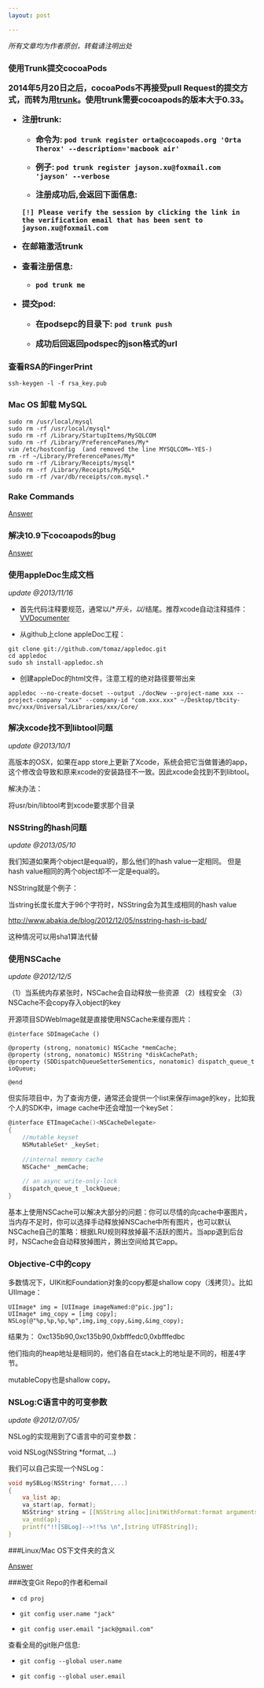 ```yaml
---
layout: post

---
```


<em>所有文章均为作者原创，转载请注明出处</em>
  
<h3>使用Trunk提交cocoaPods

2014年5月20日之后，cocoaPods不再接受pull Request的提交方式，而转为用[trunk](http://blog.cocoapods.org/CocoaPods-Trunk/)。使用trunk需要cocoapods的版本大于0.33。

- 注册trunk:
  
  - 命令为: `pod trunk register orta@cocoapods.org 'Orta Therox' --description='macbook air'`

  - 例子: `pod trunk register jayson.xu@foxmail.com 'jayson' --verbose`

  - 注册成功后,会返回下面信息:

  ```
  [!] Please verify the session by clicking the link in the verification email that has been sent to jayson.xu@foxmail.com
  ``` 

- 在邮箱激活trunk

- 查看注册信息:

  - `pod trunk me`

- 提交pod:

  - 在podsepc的目录下: `pod trunk push`

  - 成功后回返回podspec的json格式的url
    
<h3>查看RSA的FingerPrint</h3>

```
ssh-keygen -l -f rsa_key.pub
```

<h3>Mac OS 卸载 MySQL</h3>

```
sudo rm /usr/local/mysql
sudo rm -rf /usr/local/mysql*
sudo rm -rf /Library/StartupItems/MySQLCOM
sudo rm -rf /Library/PreferencePanes/My*
vim /etc/hostconfig  (and removed the line MYSQLCOM=-YES-)
rm -rf ~/Library/PreferencePanes/My*
sudo rm -rf /Library/Receipts/mysql*
sudo rm -rf /Library/Receipts/MySQL*
sudo rm -rf /var/db/receipts/com.mysql.*

```

<h3>Rake Commands</h3>

[Answer](http://jonathanhui.com/rake-command)

<h3>解决10.9下cocoapods的bug</h3>

<a href="http://blog.cocoapods.org/Repairing-Our-Broken-Specs-Repository/">Answer</a>

<h3>使用appleDoc生成文档</h3>

<em>update @2013/11/16</em> 

- 首先代码注释要规范，通常以/**开头，以*/结尾。推荐xcode自动注释插件：<a href="https://github.com/onevcat/VVDocumenter-Xcode ">VVDocumenter</a>

- 从github上clone appleDoc工程：

```
git clone git://github.com/tomaz/appledoc.git
cd appledoc
sudo sh install-appledoc.sh
```

- 创建appleDoc的html文件，注意工程的绝对路径要带出来

```
appledoc --no-create-docset --output ./docNew --project-name xxx --project-company "xxx" --company-id "com.xxx.xxx" ~/Desktop/tbcity-mvc/xxx/Universal/Libraries/xxx/Core/
```


<h3>解决xcode找不到libtool问题</h3>

<em>update @2013/10/1 </em>

高版本的OSX，如果在app store上更新了Xcode，系统会把它当做普通的app，这个修改会导致和原来xcode的安装路径不一致。因此xcode会找到不到libtool。

解决办法：

将usr/bin/libtool考到xcode要求那个目录



<h3>NSString的hash问题</h3>

<em>update @2013/05/10 </em> 

我们知道如果两个object是equal的，那么他们的hash value一定相同。
但是hash value相同的两个object却不一定是equal的。

NSString就是个例子：

当string长度长度大于96个字符时，NSString会为其生成相同的hash value

http://www.abakia.de/blog/2012/12/05/nsstring-hash-is-bad/

这种情况可以用sha1算法代替


<h3>使用NSCache</h3>

<em>update @2012/12/5 </em> 

（1）当系统内存紧张时，NSCache会自动释放一些资源
（2）线程安全
（3）NSCache不会copy存入object的key

开源项目SDWebImage就是直接使用NSCache来缓存图片：

```objc
@interface SDImageCache ()

@property (strong, nonatomic) NSCache *memCache;
@property (strong, nonatomic) NSString *diskCachePath;
@property (SDDispatchQueueSetterSementics, nonatomic) dispatch_queue_t ioQueue;

@end
```

但实际项目中，为了查询方便，通常还会提供一个list来保存image的key，比如我个人的SDK中，image cache中还会增加一个keySet：

```c 
@interface ETImageCache()<NSCacheDelegate>
{
    //mutable keyset
    NSMutableSet* _keySet;
    
    //internal memory cache
    NSCache* _memCache;
    
    // an async write-only-lock
    dispatch_queue_t _lockQueue;
}
```

基本上使用NSCache可以解决大部分的问题：你可以尽情的向cache中塞图片，当内存不足时，你可以选择手动释放掉NSCache中所有图片，也可以默认NSCache自己的策略：根据LRU规则释放掉最不活跃的图片。当app退到后台时，NSCache会自动释放掉图片，腾出空间给其它app。



<h3>Objective-C中的copy</h3>


多数情况下，UIKit和Foundation对象的copy都是shallow copy（浅拷贝）。比如UIImage：

```objc
UIImage* img = [UIImage imageNamed:@"pic.jpg"];
UIImage* img_copy = [img copy];
NSLog(@"%p,%p,%p,%p",img,img_copy,&img,&img_copy);
```

结果为：
0xc135b90,0xc135b90,0xbfffedc0,0xbfffedbc

他们指向的heap地址是相同的，他们各自在stack上的地址是不同的，相差4字节。

mutableCopy也是shallow copy。



<h3>NSLog:C语言中的可变参数</h3>

<em>update @2012/07/05/</em>

NSLog的实现用到了C语言中的可变参数：

void NSLog(NSString *format, ...) 

我们可以自己实现一个NSLog：

 
```c
void mySBLog(NSString* format,...)
{
    va_list ap;
    va_start(ap, format);
    NSString* string = [[NSString alloc]initWithFormat:format arguments:ap];
    va_end(ap);
    printf("!![SBLog]-->!!%s \n",[string UTF8String]);
}
```

###Linux/Mac OS下文件夹的含义

[Answer](http://en.wikipedia.org/wiki/Filesystem_Hierarchy_Standard)

###改变Git Repo的作者和email

- `cd proj`

- `git config user.name "jack"`

- `git config user.email "jack@gmail.com"`

查看全局的git账户信息:

- `git config --global user.name`

- `git config --global user.email`





